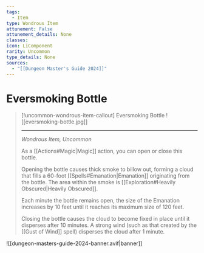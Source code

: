 ```yaml
---
tags:
  - Item
type: Wondrous Item
attunement: False
attunement_details: None
classes:
icon: LiComponent
rarity: Uncommon
type_details: None
sources: 
  - "[[Dungeon Master's Guide 2024]]"
---
```

# Eversmoking Bottle
>[!uncommon-wondrous-item-callout] Eversmoking Bottle
>![[eversmoking-bottle.jpg]]
>
>---
>_Wondrous Item, Uncommon_
>
>As a [[Actions#Magic\|Magic]] action, you can open or close this bottle.
>
>Opening the bottle causes thick smoke to billow out, forming a cloud that fills a 60-foot [[Spells#Emanation\|Emanation]] originating from the bottle. The area within the smoke is [[Exploration#Heavily Obscured\|Heavily Obscured]].
>
>Each minute the bottle remains open, the size of the Emanation increases by 10 feet until it reaches its maximum size of 120 feet.
>
>Closing the bottle causes the cloud to become fixed in place until it disperses after 10 minutes. A strong wind (such as that created by the [[Gust of Wind]] spell) disperses the cloud after 1 minute.


![[dungeon-masters-guide-2024-banner.avif|banner]]